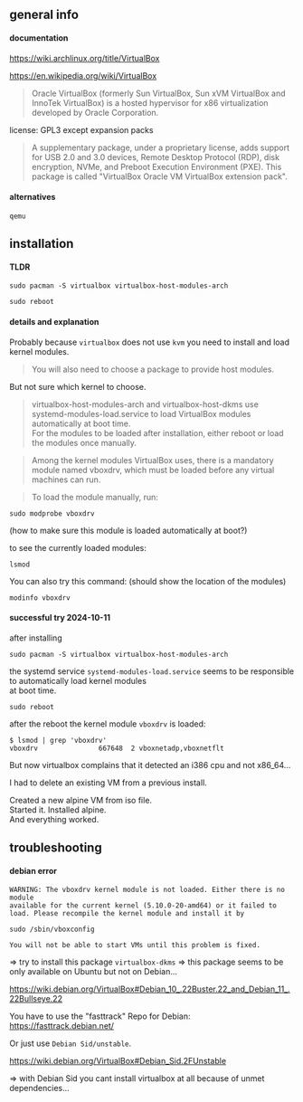 ## general info

#### documentation

https://wiki.archlinux.org/title/VirtualBox

https://en.wikipedia.org/wiki/VirtualBox

> Oracle VirtualBox (formerly Sun VirtualBox, Sun xVM VirtualBox and InnoTek VirtualBox) is a hosted hypervisor for x86 virtualization developed by Oracle Corporation.

license: GPL3 except expansion packs

> A supplementary package, under a proprietary license, adds support for USB 2.0 and 3.0 devices, Remote Desktop Protocol (RDP), disk encryption, NVMe, and Preboot Execution Environment (PXE). This package is called "VirtualBox Oracle VM VirtualBox extension pack".

#### alternatives

`qemu`

## installation

#### TLDR
```
sudo pacman -S virtualbox virtualbox-host-modules-arch
```

```
sudo reboot
```

#### details and explanation

Probably because `virtualbox` does not use `kvm` you need to install and load kernel modules.

> You will also need to choose a package to provide host modules.

But not sure which kernel to choose.

> virtualbox-host-modules-arch and virtualbox-host-dkms use systemd-modules-load.service to load VirtualBox modules automatically at boot time.\
For the modules to be loaded after installation, either reboot or load the modules once manually.

> Among the kernel modules VirtualBox uses, there is a mandatory module named vboxdrv, which must be loaded before any virtual machines can run.

> To load the module manually, run:
```
sudo modprobe vboxdrv
```
(how to make sure this module is loaded automatically at boot?)

to see the currently loaded modules:
```
lsmod
```

You can also try this command: (should show the location of the modules)
```
modinfo vboxdrv
```

#### successful try 2024-10-11

after installing
```
sudo pacman -S virtualbox virtualbox-host-modules-arch
```
the systemd service `systemd-modules-load.service` seems to be responsible to automatically load kernel modules \
at boot time.

```
sudo reboot
```
after the reboot the kernel module `vboxdrv` is loaded:
```
$ lsmod | grep 'vboxdrv'
vboxdrv               667648  2 vboxnetadp,vboxnetflt
```

But now virtualbox complains that it detected an i386 cpu and not x86_64...

I had to delete an existing VM from a previous install.

Created a new alpine VM from iso file.\
Started it. Installed alpine.\
And everything worked.

## troubleshooting

#### debian error

```
WARNING: The vboxdrv kernel module is not loaded. Either there is no module
available for the current kernel (5.10.0-20-amd64) or it failed to
load. Please recompile the kernel module and install it by

sudo /sbin/vboxconfig

You will not be able to start VMs until this problem is fixed.
```

=> try to install this package `virtualbox-dkms`
=> this package seems to be only available on Ubuntu but not on Debian...

https://wiki.debian.org/VirtualBox#Debian_10_.22Buster.22_and_Debian_11_.22Bullseye.22

You have to use the "fasttrack" Repo for Debian: https://fasttrack.debian.net/

Or just use `Debian Sid/unstable`.

https://wiki.debian.org/VirtualBox#Debian_Sid.2FUnstable

=> with Debian Sid you cant install virtualbox at all because of unmet dependencies...

